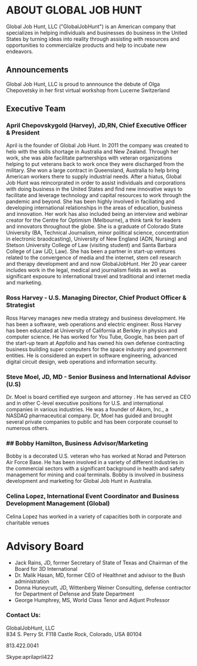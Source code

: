 # ABOUT GLOBAL JOB HUNT

Global Job Hunt, LLC ("GlobalJobHunt") is an American company that specializes in helping individuals and businesses do business in the United States by turning ideas into reality through assisting with resources and opportunities to commercialize products and help to incubate new endeavors. 

## Announcements
Global Job Hunt, LLC is proud to annnounce the debute of Olga Chepovetsky in her first virtual workshop from Lucerne Switzerland


 

## Executive Team
### April Chepovskygold (Harvey), JD,RN, Chief Executive Officer & President
April is the founder of Global Job Hunt. In 2011 the company was created to helo with the skills shortage in Australia and New Zealand. Through her work, she was able facilitate partnerships with veteran organizations helping to put veterans back to work once they were discharged from the military. She  won a large contract in Queensland, Australia to help bring American workers there to supply industrial needs.  After a hiatus, Global Job Hunt was reincorprated in order to assist individuals and corporations with doing business in the United States and find new innovative ways to facilitate and leverage technology and capital resources to work through the pandemic and beyond. She has been highly involved in faciliating and developing international relationships in the areas of education, business and innovation. Her work has also included being an interview and webinar creator for the Centre for Optimism (Melbourne), a think tank for leaders and innovators throughout the globe. She is a graduate of Colorado State University (BA, Technical Journalism, minor political science, concentration in electronic braodcasting), University of New England (ADN, Nursing) and  Stetson University College of Law (visiting student) and Santa Barbara College of Law (JD, Law). She has been a partner in start-up ventures related to the convergence of media and the internet, stem cell research  and therapy development and  and now GlobalJobHunt.  Her 20 year career includes work in the legal, medical and journalism fields as well as significant exposure to international travel and  traditional and internet media and marketing. 

### Ross Harvey - U.S. Managing Director, Chief Product Officer & Strategist

Ross Harvey manages new media strategy and business development.  He has been a software, web operations and electric engineer. Ross Harvey has been educated at University of California at Berkley in physics and computer science. He has worked for You Tube, Google, has been part of the start-up team at Appfolio and has owned his own defense contracting business building super computers for the space industry and government entities. He is considered an expert in  software engineering, advanced digital circuit design, web operations and information security.
           
### Steve Moel, JD, MD - Senior Business and International Advisor (U.S)

Dr. Moel is board certified eye surgeon and attorney . He has served as CEO and in other C-level executive positions for U.S. and international companies in various industries.  He was a founder of  Akorn, Inc., a NASDAQ pharmaceutical company.  Dr, Moel has guided and brought several private companies to public and has been corporate counsel to numerous others.

### ## Bobby Hamilton, Business Advisor/Marketing

Bobby is a decorated U.S. veteran who has worked at Norad and Peterson Air Force Base. He has been involved in a variety of different industries in the commercial sectors with a significant background in health and safety management for mining and coal terminals. Bobby is involved in business development and marketing for Global Job Hunt in Australia.


### Celina Lopez,  International Event Coordinator and Business Development Management (Global)
Celina Lopez  has worked in a variety of capacities both in corporate and charitable venues 


# Advisory Board

* Jack Rains, JD, former Secretary of State of Texas and Chairman of the Board for 3D International
* Dr. Malik Hasan, MD, former CEO of Healthnet and advisor to the Bush administration
* Donna Huneycutt, JD, Wittenberg Weiner Consulting, defense contractor for Department of Defense and State Department
* George Humphrey, MS, World Class Tenor and Adjunt Professor







### Contact Us:
GlobalJobHunt, LLC  
834 S. Perry St. F118 
Castle Rock, Colorado, USA   80104

813.422.0041 

Skype:aprilapril422


